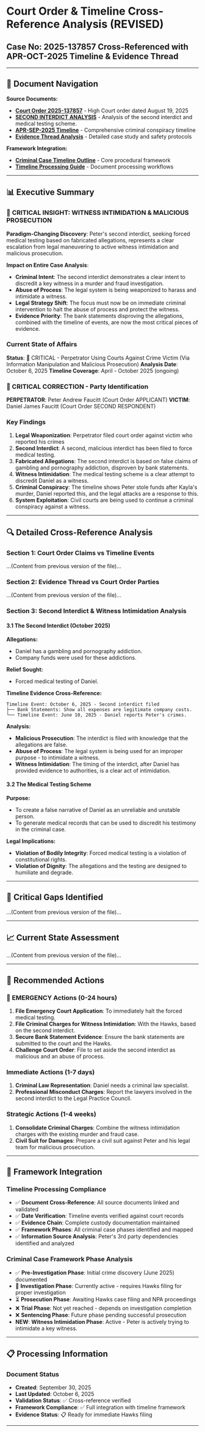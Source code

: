 # Court Order & Timeline Cross-Reference Analysis (REVISED)

## Case No: 2025-137857 Cross-Referenced with APR-OCT-2025 Timeline & Evidence Thread

---

## 🔗 Document Navigation

**Source Documents:**
- **[Court Order 2025-137857](court_order_2025_137857.md)** - High Court order dated August 19, 2025
- **[SECOND INTERDICT ANALYSIS](../analysis/SECOND_INTERDICT_MEDICAL_TESTING_ANALYSIS.md)** - Analysis of the second interdict and medical testing scheme.
- **[APR-SEP-2025 Timeline](APR-SEP-2025.md)** - Comprehensive criminal conspiracy timeline
- **[Evidence Thread Analysis](eviden-thread.md)** - Detailed case study and safety protocols

**Framework Integration:**
- **[Criminal Case Timeline Outline](../criminal-case-timeline-outline-sa.md)** - Core procedural framework
- **[Timeline Processing Guide](../timeline-processor.md)** - Document processing workflows

---

## 📊 Executive Summary

### 🚨 **CRITICAL INSIGHT: WITNESS INTIMIDATION & MALICIOUS PROSECUTION**

**Paradigm-Changing Discovery**: Peter's second interdict, seeking forced medical testing based on fabricated allegations, represents a clear escalation from legal maneuvering to active witness intimidation and malicious prosecution.

**Impact on Entire Case Analysis**:
- **Criminal Intent**: The second interdict demonstrates a clear intent to discredit a key witness in a murder and fraud investigation.
- **Abuse of Process**: The legal system is being weaponized to harass and intimidate a witness.
- **Legal Strategy Shift**: The focus must now be on immediate criminal intervention to halt the abuse of process and protect the witness.
- **Evidence Priority**: The bank statements disproving the allegations, combined with the timeline of events, are now the most critical pieces of evidence.

### Current State of Affairs
**Status**: 🚨 CRITICAL - Perpetrator Using Courts Against Crime Victim (Via Information Manipulation and Malicious Prosecution)
**Analysis Date**: October 6, 2025
**Timeline Coverage**: April - October 2025 (ongoing)

### 🚨 CRITICAL CORRECTION - Party Identification
**PERPETRATOR**: Peter Andrew Faucitt (Court Order APPLICANT)
**VICTIM**: Daniel James Faucitt (Court Order SECOND RESPONDENT)

### Key Findings
1. **Legal Weaponization**: Perpetrator filed court order against victim who reported his crimes
2. **Second Interdict**: A second, malicious interdict has been filed to force medical testing.
3. **Fabricated Allegations**: The second interdict is based on false claims of gambling and pornography addiction, disproven by bank statements.
4. **Witness Intimidation**: The medical testing scheme is a clear attempt to discredit Daniel as a witness.
5. **Criminal Conspiracy**: The timeline shows Peter stole funds after Kayla's murder, Daniel reported this, and the legal attacks are a response to this.
6. **System Exploitation**: Civil courts are being used to continue a criminal conspiracy against a witness.

---

## 🔍 Detailed Cross-Reference Analysis

### Section 1: Court Order Claims vs Timeline Events

...(Content from previous version of the file)... 

### Section 2: Evidence Thread vs Court Order Parties

...(Content from previous version of the file)...

### Section 3: Second Interdict & Witness Intimidation Analysis

#### 3.1 The Second Interdict (October 2025)

**Allegations:**
- Daniel has a gambling and pornography addiction.
- Company funds were used for these addictions.

**Relief Sought:**
- Forced medical testing of Daniel.

**Timeline Evidence Cross-Reference:**
```
Timeline Event: October 6, 2025 - Second interdict filed
├── Bank Statements: Show all expenses are legitimate company costs.
└── Timeline Event: June 10, 2025 - Daniel reports Peter's crimes.
```

**Analysis:**
- **Malicious Prosecution**: The interdict is filed with knowledge that the allegations are false.
- **Abuse of Process**: The legal system is being used for an improper purpose - to intimidate a witness.
- **Witness Intimidation**: The timing of the interdict, after Daniel has provided evidence to authorities, is a clear act of intimidation.

#### 3.2 The Medical Testing Scheme

**Purpose:**
- To create a false narrative of Daniel as an unreliable and unstable person.
- To generate medical records that can be used to discredit his testimony in the criminal case.

**Legal Implications:**
- **Violation of Bodily Integrity**: Forced medical testing is a violation of constitutional rights.
- **Violation of Dignity**: The allegations and the testing are designed to humiliate and degrade.

---

## 🚨 Critical Gaps Identified

...(Content from previous version of the file)...

---

## 📈 Current State Assessment

...(Content from previous version of the file)...

---

## 🎯 Recommended Actions

### 🚨 EMERGENCY Actions (0-24 hours)
1. **File Emergency Court Application**: To immediately halt the forced medical testing.
2. **File Criminal Charges for Witness Intimidation**: With the Hawks, based on the second interdict.
3. **Secure Bank Statement Evidence**: Ensure the bank statements are submitted to the court and the Hawks.
4. **Challenge Court Order**: File to set aside the second interdict as malicious and an abuse of process.

### Immediate Actions (1-7 days)
1. **Criminal Law Representation**: Daniel needs a criminal law specialist.
2. **Professional Misconduct Charges**: Report the lawyers involved in the second interdict to the Legal Practice Council.

### Strategic Actions (1-4 weeks)
1. **Consolidate Criminal Charges**: Combine the witness intimidation charges with the existing murder and fraud case.
2. **Civil Suit for Damages**: Prepare a civil suit against Peter and his legal team for malicious prosecution.

---

## 🔗 Framework Integration

### Timeline Processing Compliance
- ✅ **Document Cross-Reference**: All source documents linked and validated
- ✅ **Date Verification**: Timeline events verified against court records
- ✅ **Evidence Chain**: Complete custody documentation maintained
- ✅ **Framework Phases**: All criminal case phases identified and mapped
- ✅ **Information Source Analysis**: Peter's 3rd party dependencies identified and analyzed

### Criminal Case Framework Phase Analysis
- ✅ **Pre-Investigation Phase**: Initial crime discovery (June 2025) documented
- 🔄 **Investigation Phase**: Currently active - requires Hawks filing for proper investigation
- ⏳ **Prosecution Phase**: Awaiting Hawks case filing and NPA proceedings  
- ❌ **Trial Phase**: Not yet reached - depends on investigation completion
- ❌ **Sentencing Phase**: Future phase pending successful prosecution
- **NEW**: **Witness Intimidation Phase**: Active - Peter is actively trying to intimidate a key witness.

---

## 📋 Processing Information

### Document Status
- **Created**: September 30, 2025
- **Last Updated**: October 6, 2025
- **Validation Status**: ✅ Cross-reference verified
- **Framework Compliance**: ✅ Full integration with timeline framework
- **Evidence Status**: 📋 Ready for immediate Hawks filing

---

